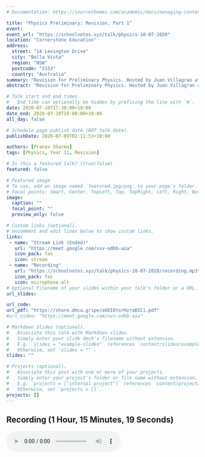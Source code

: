 ```yaml
---
# Documentation: https://sourcethemes.com/academic/docs/managing-content/

title: "Physics Preliminary: Revision, Part 1"
event:
event_url: "https://schoolnotes.xyz/talk/physics-10-07-2020"
location: "Cornerstone Education"
address:
  street: "14 Lexington Drive"
  city: "Bella Vista"
  region: "NSW"
  postcode: "2153"
  country: "Australia"
summary: "Revision for Preliminary Physics. Hosted by Juan Villagran at Cornerstone Education."
abstract: "Revision for Preliminary Physics. Hosted by Juan Villagran at Cornerstone Education."

# Talk start and end times.
#   End time can optionally be hidden by prefixing the line with `#`.
date: 2020-07-10T17:30:00+10:00
date_end: 2020-07-10T19:00:00+10:00
all_day: false

# Schedule page publish date (NOT talk date).
publishDate: 2020-07-09T02:11:53+10:00

authors: [Pranav Sharma]
tags: [Physics, Year 11, Revision]

# Is this a featured talk? (true/false)
featured: false

# Featured image
# To use, add an image named `featured.jpg/png` to your page's folder.
# Focal points: Smart, Center, TopLeft, Top, TopRight, Left, Right, BottomLeft, Bottom, BottomRight.
image:
  caption: ""
  focal_point: ""
  preview_only: false

# Custom links (optional).
# Uncomment and edit lines below to show custom links.
links:
 - name: "Stream Link (Ended)"
   url: "https://meet.google.com/vvv-odbb-aia"
   icon_pack: fas
   icon: stream
 - name: "Recording"
   url: "https://schoolnotes.xyz/talk/physics-10-07-2020/recording.mp3"
   icon_pack: fas
   icon: microphone-alt
# Optional filename of your slides within your talk's folder or a URL.
url_slides:

url_code:
url_pdf: "https://share.dmca.gripe/a6DI8txrHzraBICi.pdf"
#url_video: "https://meet.google.com/vvv-odbb-aia"

# Markdown Slides (optional).
#   Associate this talk with Markdown slides.
#   Simply enter your slide deck's filename without extension.
#   E.g. `slides = "example-slides"` references `content/slides/example-slides.md`.
#   Otherwise, set `slides = ""`.
slides: ""

# Projects (optional).
#   Associate this post with one or more of your projects.
#   Simply enter your project's folder or file name without extension.
#   E.g. `projects = ["internal-project"]` references `content/project/deep-learning/index.md`.
#   Otherwise, set `projects = []`.
projects: []
---
```

## Recording (1 Hour, 15 Minutes, 19 Seconds)
<audio controls="controls">
    <source src="recording-AAC.m4a" type="audio/aac">
    <source src="recording.mp3" type="audio/mpeg">
    <source src="https://schoolnotes.xyz/talk/physics-10-07-2020/recording-AAC.m4a" type="audio/aac">
    <source src="https://schoolnotes.xyz/talk/physics-10-07-2020/recording.mp3" type="audio/mpeg">
    Your browser does not support audio. Please try a different browser or device.
</audio>
